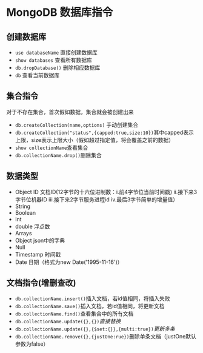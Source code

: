 # MongoDB 数据库指令
## 创建数据库
- `use databaseName`    直接创建数据库
- `show databases`      查看所有数据库
- `db.dropDatabase()`   删除相应数据库
- `db`                  查看当前数据库

## 集合指令
对于不存在集合，首次假如数据，集合就会被创建出来
- `db.createCollection(name,options)` 手动创建集合
- `db.createCollection("status",{capped:true,size:10})`其中capped表示上限，size表示上限大小（假如超过指定值，将会覆盖之前的数据）
- `show collectionName`查看集合
- `db.collectionName.drop()`删除集合

## 数据类型
- Object ID 文档ID(12字节的十六位进制数：i.前4字节位当前时间戳) ii.接下来3字节位机器ID iii.接下来2字节服务进程id iv.最后3字节简单的增量值）
- String
- Boolean
- int
- double 浮点数
- Arrays
- Object json中的字典
- Null
- Timestamp 时间戳
- Date 日期（格式为new Date('1995-11-16')）

## 文档指令(增删查改)
- `db.collectionName.insert()`插入文档，若id值相同，将插入失败
- `db.collectionName.save()`插入文档，若id值相同，将更新文档
- `db.collectionName.find()`查看集合中的所有文档
- `db.collectionName.update({},{})`*直接替换*
- `db.collectionName.update({},{$set:{}},{multi:true})`*更新多条*
- `db.collectionName.remove({},{justOne:rue})`删除单条文档（justOne默认参数为false）
